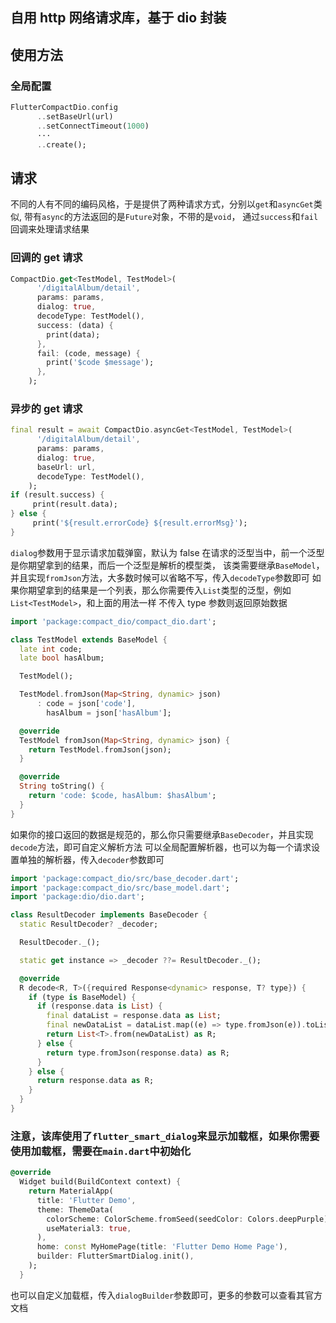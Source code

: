 ## 自用 http 网络请求库，基于 dio 封装

## 使用方法

### 全局配置

```dart
FlutterCompactDio.config
      ..setBaseUrl(url)
      ..setConnectTimeout(1000)
      ···
      ..create();
```

## 请求

不同的人有不同的编码风格，于是提供了两种请求方式，分别以`get`和`asyncGet`类似,
带有`async`的方法返回的是`Future`对象，不带的是`void`，
通过`success`和`fail`回调来处理请求结果

### 回调的 get 请求

```dart
CompactDio.get<TestModel, TestModel>(
      '/digitalAlbum/detail',
      params: params,
      dialog: true,
      decodeType: TestModel(),
      success: (data) {
        print(data);
      },
      fail: (code, message) {
        print('$code $message');
      },
    );
```

### 异步的 get 请求

```dart
final result = await CompactDio.asyncGet<TestModel, TestModel>(
      '/digitalAlbum/detail',
      params: params,
      dialog: true,
      baseUrl: url,
      decodeType: TestModel(),
    );
if (result.success) {
     print(result.data);
} else {
     print('${result.errorCode} ${result.errorMsg}');
}
```

`dialog`参数用于显示请求加载弹窗，默认为 false
在请求的泛型当中，前一个泛型是你期望拿到的结果，而后一个泛型是解析的模型类，
该类需要继承`BaseModel`，并且实现`fromJson`方法，大多数时候可以省略不写，传入`decodeType`参数即可
如果你期望拿到的结果是一个列表，那么你需要传入`List`类型的泛型，例如`List<TestModel>`，和上面的用法一样
不传入 type 参数则返回原始数据

```dart
import 'package:compact_dio/compact_dio.dart';

class TestModel extends BaseModel {
  late int code;
  late bool hasAlbum;

  TestModel();

  TestModel.fromJson(Map<String, dynamic> json)
      : code = json['code'],
        hasAlbum = json['hasAlbum'];

  @override
  TestModel fromJson(Map<String, dynamic> json) {
    return TestModel.fromJson(json);
  }

  @override
  String toString() {
    return 'code: $code, hasAlbum: $hasAlbum';
  }
}
```

如果你的接口返回的数据是规范的，那么你只需要继承`BaseDecoder`，并且实现`decode`方法，即可自定义解析方法
可以全局配置解析器，也可以为每一个请求设置单独的解析器，传入`decoder`参数即可

```dart
import 'package:compact_dio/src/base_decoder.dart';
import 'package:compact_dio/src/base_model.dart';
import 'package:dio/dio.dart';

class ResultDecoder implements BaseDecoder {
  static ResultDecoder? _decoder;

  ResultDecoder._();

  static get instance => _decoder ??= ResultDecoder._();

  @override
  R decode<R, T>({required Response<dynamic> response, T? type}) {
    if (type is BaseModel) {
      if (response.data is List) {
        final dataList = response.data as List;
        final newDataList = dataList.map((e) => type.fromJson(e)).toList();
        return List<T>.from(newDataList) as R;
      } else {
        return type.fromJson(response.data) as R;
      }
    } else {
      return response.data as R;
    }
  }
}
```

### 注意，该库使用了`flutter_smart_dialog`来显示加载框，如果你需要使用加载框，需要在`main.dart`中初始化

```dart
@override
  Widget build(BuildContext context) {
    return MaterialApp(
      title: 'Flutter Demo',
      theme: ThemeData(
        colorScheme: ColorScheme.fromSeed(seedColor: Colors.deepPurple),
        useMaterial3: true,
      ),
      home: const MyHomePage(title: 'Flutter Demo Home Page'),
      builder: FlutterSmartDialog.init(),
    );
  }
```

也可以自定义加载框，传入`dialogBuilder`参数即可，更多的参数可以查看其官方文档

